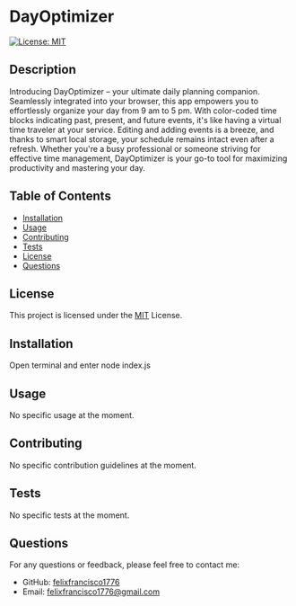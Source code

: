 # DayOptimizer
  [![License: MIT](https://img.shields.io/badge/License-MIT-green.svg)](https://opensource.org/licenses/MIT)

  ## Description
  Introducing DayOptimizer – your ultimate daily planning companion. Seamlessly integrated into your browser, this app empowers you to effortlessly organize your day from 9 am to 5 pm. With color-coded time blocks indicating past, present, and future events, it's like having a virtual time traveler at your service. Editing and adding events is a breeze, and thanks to smart local storage, your schedule remains intact even after a refresh. Whether you're a busy professional or someone striving for effective time management, DayOptimizer is your go-to tool for maximizing productivity and mastering your day.
  
  ## Table of Contents
  - [Installation](#installation)
  - [Usage](#usage)
  - [Contributing](#contributing)
  - [Tests](#tests)
  - [License](#license)
  - [Questions](#questions)
## License

This project is licensed under the [MIT](LICENSE) License.
  
  ## Installation
  Open terminal and enter node index.js
  
  ## Usage
  No specific usage at the moment.
  
  ## Contributing
  No specific contribution guidelines at the moment.
  
  ## Tests
  No specific tests at the moment.
  
  ## Questions
  For any questions or feedback, please feel free to contact me:
  - GitHub: [felixfrancisco1776](https://github.com/felixfrancisco1776)
  - Email: felixfrancisco1776@gmail.com
  